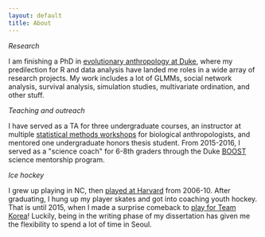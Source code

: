 ```yaml
---
layout: default
title: About
---
```


*Research*

I am finishing a PhD in <a target="_blank" href="https://evolutionaryanthropology.duke.edu/graduate">evolutionary anthropology at Duke</a>, where my predilection for R and data analysis have landed me roles in a wide array of research projects. My work includes a lot of GLMMs, social network analysis, survival analysis, simulation studies, multivariate ordination, and other stuff. 

*Teaching and outreach* 

I have served as a TA for three undergraduate courses, an instructor at multiple <a target="_blank" href="http://www.anthrotree.info/wiki/projects/anthrotree2014/AnthroTree_2014.html">statistical methods workshops</a> for biological anthropologists, and mentored one undergraduate honors thesis student. From 2015-2016, I served as a "science coach" for 6-8th graders through the Duke <a target="_blank" href="https://sites.duke.edu/boost/">BOOST</a> science mentorship program. 

*Ice hockey*

I grew up playing in NC, then <a target="_blank" href="http://www.thecrimson.com/article/2010/2/23/whockey-aotw-griffin-022310/">played at Harvard</a> from 2006-10. After graduating, I hung up my player skates and got into coaching youth hockey. That is until 2015, when I made a surprise comeback to <a target="_blank" href="http://english.yonhapnews.co.kr/interview/2017/04/07/16/0800000000AEN20170407003200315F.html">play for Team Korea</a>! Luckily, being in the writing phase of my dissertation has given me the flexibility to spend a lot of time in Seoul.

